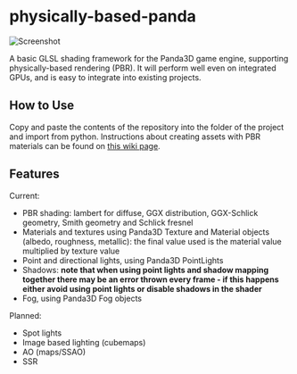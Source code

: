 # physically-based-panda
![Screenshot](https://raw.githubusercontent.com/typewriter1/physically-based-panda/master/car.jpg)

A basic GLSL shading framework for the Panda3D game engine, supporting physically-based rendering (PBR). It will perform well even on integrated GPUs, and is easy to integrate into existing projects.

## How to Use

Copy and paste the contents of the repository into the folder of the project and import from python. Instructions about creating assets with PBR materials can be found on [this wiki page](https://github.com/typewriter1/physically-based-panda/wiki/Creating-Assets-for-physically-based-panda).

## Features

Current:
- PBR shading: lambert for diffuse, GGX distribution, GGX-Schlick geometry, Smith geometry and  Schlick fresnel
- Materials and textures  using Panda3D Texture and Material objects (albedo, roughness, metallic): the final value used is the material value multiplied by texture value
- Point  and directional lights, using Panda3D PointLights
- Shadows: __note that when using point lights and shadow mapping together there may be an error thrown every frame - if this happens either avoid using point lights or disable shadows in the shader__
- Fog, using Panda3D Fog objects

Planned:
- Spot lights
- Image based lighting (cubemaps)
- AO (maps/SSAO)
- SSR

